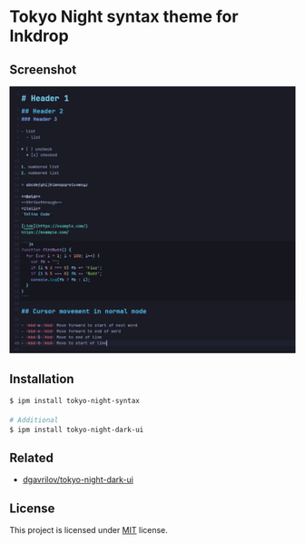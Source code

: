 # Tokyo Night syntax theme for Inkdrop

## Screenshot

![screenshot](https://raw.githubusercontent.com/dgavrilov/tokyo-night-syntax/master/screenshot.png)

## Installation

```sh
$ ipm install tokyo-night-syntax

# Additional
$ ipm install tokyo-night-dark-ui
```

## Related

* [dgavrilov/tokyo-night-dark-ui](https://github.com/dgavrilov/tokyo-night-dark-ui)

## License

This project is licensed under [MIT](LICENSE) license.

